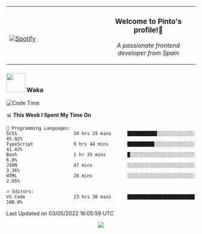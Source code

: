 <table width="100%" align="center"> 
  <tr>
  <td width="50%">
      
&nbsp; <br> [![Spotify](https://novatorem-zeta-rust.vercel.app/api/spotify)](https://open.spotify.com/user/novatorem-zeta-rust)

  </td>
  <td width="50%">
    <h3 align="center">Welcome to Pinto's profile!👋</h3>
    <p align="center"><em>A passionate frontend developer from Spain</em></p>
  </td>
  </table>

### <img src="https://media.giphy.com/media/VgCDAzcKvsR6OM0uWg/giphy.gif" width="50"> Waka

  <!--START_SECTION:waka-->
![Code Time](http://img.shields.io/badge/Code%20Time-307%20hrs%2031%20mins-blue)

📊 **This Week I Spent My Time On** 

```text
💬 Programming Languages: 
SCSS                     10 hrs 35 mins      ███████████░░░░░░░░░░░░░░   45.02% 
TypeScript               9 hrs 44 mins       ██████████░░░░░░░░░░░░░░░   41.42% 
Bash                     1 hr 35 mins        █░░░░░░░░░░░░░░░░░░░░░░░░   6.8% 
JSON                     47 mins             ░░░░░░░░░░░░░░░░░░░░░░░░░   3.36% 
HTML                     28 mins             ░░░░░░░░░░░░░░░░░░░░░░░░░   2.05%

🔥 Editors: 
VS Code                  23 hrs 30 mins      █████████████████████████   100.0%

```


 Last Updated on 03/05/2022 16:05:59 UTC
<!--END_SECTION:waka-->

<div align="center">
<img src="https://github-readme-stats-gilt-tau.vercel.app/api/top-langs/?username=pinto-hub&layout=compact&theme=dracula" />
</div>
